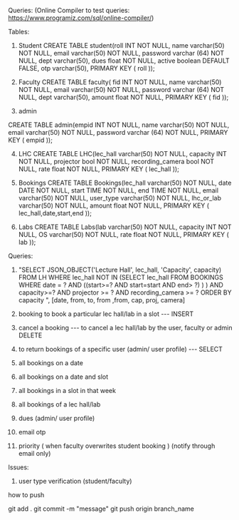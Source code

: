 Queries:  (Online Compiler to test queries: https://www.programiz.com/sql/online-compiler/)

Tables:
1. Student
CREATE TABLE student(roll INT NOT NULL, name varchar(50) NOT NULL, email varchar(50) NOT NULL, password varchar (64) NOT NULL, dept varchar(50), dues float NOT NULL, active boolean DEFAULT FALSE, otp varchar(50), PRIMARY KEY ( roll ));

2. Faculty
CREATE TABLE faculty(    fid INT NOT NULL,    name varchar(50) NOT NULL, email varchar(50) NOT NULL, password varchar (64) NOT NULL, dept varchar(50), amount float NOT NULL, PRIMARY KEY ( fid ));

3. admin

CREATE TABLE admin(empid INT NOT NULL, name varchar(50) NOT NULL, email varchar(50) NOT NULL, password varchar (64) NOT NULL, PRIMARY KEY ( empid ));

4. LHC
CREATE TABLE LHC(lec_hall varchar(50) NOT NULL,  capacity INT NOT NULL, projector bool NOT NULL, recording_camera bool NOT NULL, rate float NOT NULL, PRIMARY KEY ( lec_hall ));
 
5. Bookings
CREATE TABLE Bookings(lec_hall varchar(50) NOT NULL,  date DATE NOT NULL, start TIME NOT NULL, end TIME NOT NULL, email varchar(50) NOT NULL, user_type varchar(50) NOT NULL, lhc_or_lab varchar(50) NOT NULL, amount float NOT NULL, PRIMARY KEY ( lec_hall,date,start,end  ));

6. Labs
CREATE TABLE Labs(lab varchar(50) NOT NULL,  capacity INT NOT NULL, OS varchar(50) NOT NULL, rate float NOT NULL, PRIMARY KEY ( lab ));

 Queries:

 <!-- 1. "SELECT JSON_OBJECT('Lecture Hall', lec_hall, 'Capacity', capacity) FROM LH WHERE lec_hall NOT IN (SELECT lec_hall FROM BOOKINGS WHERE date = ? AND ((start>=?  AND start<? ) OR (?>=start AND end> ?) ) ) AND capacity>=? ORDER BY capacity ", [date, from, to, from ,from, cap] -->

 1. "SELECT JSON_OBJECT('Lecture Hall', lec_hall, 'Capacity', capacity) FROM LH WHERE lec_hall NOT IN (SELECT lec_hall FROM BOOKINGS WHERE date = ? AND ((start>=?  AND start<? ) OR (?>=start AND end> ?) ) ) AND capacity>=? AND projector >= ? AND recording_camera >= ? ORDER BY capacity ", [date, from, to, from ,from, cap, proj, camera] 


2. booking
to book a particular lec hall/lab in a slot  ---
INSERT

3. cancel a booking  ---
to cancel a lec hall/lab by the user, faculty or admin
DELETE
 
 2. to return bookings of a specific user (admin/ user profile)  ---
 SELECT

 3. all bookings on a date 

 4. all bookings on a date and slot

 5. all bookings in a slot in that week

 6. all bookings of a lec hall/lab 


 7. dues  (admin/ user profile)


8. email otp

9. priority ( when faculty overwrites student booking ) (notify through email only)
 
 Issues:

1. user type verification (student/faculty) 




how to push

git add .
git commit -m "message"
git push origin branch_name